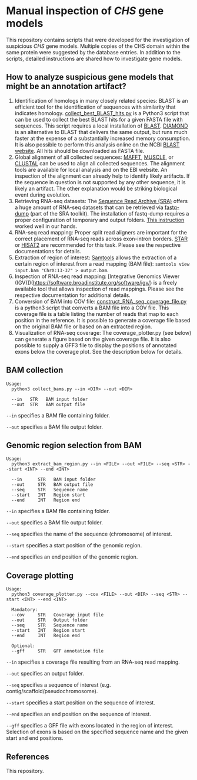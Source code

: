 # Manual inspection of _CHS_ gene models

This repository contains scripts that were developed for the investigation of suspicious _CHS_ gene models. Multiple copies of the CHS domain within the same protein were suggested by the database entries. In addition to the scripts, detailed instructions are shared how to investigate gene models.


## How to analyze suspicious gene models that might be an annotation artifact?

1) Identification of homologs in many closely related species: BLAST is an efficient tool for the identification of sequences with similarity that indicates homology. [collect_best_BLAST_hits.py](https://github.com/bpucker/ApiaceaeFNS1) is a Python3 script that can be used to collect the best BLAST hits for a given FASTA file with sequences. This script requires a local installation of [BLAST](https://blast.ncbi.nlm.nih.gov/Blast.cgi?CMD=Web&PAGE_TYPE=BlastDocs&DOC_TYPE=Download). [DIAMOND](https://github.com/bbuchfink/diamond) is an alternative to BLAST that delivers the same output, but runs much faster at the expense of a substantially increased memory consumption. It is also possible to perform this analysis online on the NCBI [BLAST website](https://blast.ncbi.nlm.nih.gov/Blast.cgi). All hits should be downloaded as FASTA file.
2) Global alignment of all collected sequences: [MAFFT](https://mafft.cbrc.jp/alignment/software/), [MUSCLE](https://www.drive5.com/muscle/), or [CLUSTAL](http://www.clustal.org/clustal2/) can be used to align all collected sequences. The alignment tools are available for local analysis and on the EBI website. An inspection of the alignment can already help to identify likely artifacts. If the sequence in question is not supported by any other sequence, it is likely an artifact. The other explanation would be striking biological event during evolution.
3) Retrieving RNA-seq datasets: The [Sequence Read Archive (SRA)](https://www.ncbi.nlm.nih.gov/sra) offers a huge amount of RNA-seq datasets that can be retrieved via [fastq-dump](https://github.com/ncbi/sra-tools) (part of the SRA toolkit). The installation of fastq-dump requires a proper configuration of temporary and output folders. [This instruction](https://akiomiyao.github.io/ped/sratoolkit/index.html) worked well in our hands.
4) RNA-seq read mapping: Proper split read aligners are important for the correct placement of RNA-seq reads across exon-intron borders. [STAR](https://github.com/alexdobin/STAR) or [HISAT2](http://daehwankimlab.github.io/hisat2/) are recommended for this task. Please see the respective documentations for details.
5) Extraction of region of interest: [Samtools](http://www.htslib.org/) allows the extraction of a certain region of interest from a read mapping (BAM file): ``` samtools view input.bam "ChrX:13-37" > output.bam ```.
6) Inspection of RNA-seq read mapping: [Integrative Genomics Viewer (IGV)])(https://software.broadinstitute.org/software/igv/) is a freely available tool that allows inspection of read mappings. Please see the respective documentation for additional details.
7) Conversion of BAM into COV file: [construct_RNA_seq_coverage_file.py](https://github.com/bpucker/ncss2018/blob/master/construct_RNA_seq_coverage_file.py) is a python3 script that converts a BAM file into a COV file. This coverage file is a table listing the number of reads that map to each position in the reference. It is possible to generate a coverage file based on the original BAM file or based on an extracted region.
8) Visualization of RNA-seq coverage: The coverage_plotter.py (see below) can generate a figure based on the given coverage file. It is also possible to supply a GFF3 file to display the positions of annotated exons below the coverage plot. See the description below for details.




## BAM collection

```
Usage:
  python3 collect_bams.py --in <DIR> --out <DIR>
  
  --in   STR   BAM input folder
  --out  STR   BAM output file
```

`--in` specifies a BAM file containing folder.

`--out` specifies a BAM file output folder.


## Genomic region selection from BAM

```
Usage:
  python3 extract_bam_region.py --in <FILE> --out <FILE> --seq <STR> --start <INT> --end <INT>
  
  --in      STR   BAM input folder
  --out     STR   BAM output file
  --seq     STR   Sequence name
  --start   INT   Region start
  --end     INT   Region end
```

`--in` specifies a BAM file containing folder.

`--out` specifies a BAM file output folder.

`--seq` specifies the name of the sequence (chromosome) of interest.

`--start` specifies a start position of the genomic region.

`--end` specifies an end position of the genomic region.


## Coverage plotting
```
Usage:
  python3 coverage_plotter.py --cov <FILE> --out <DIR> --seq <STR> --start <INT> --end <INT>
  
  Mandatory:
  --cov     STR   Coverage input file
  --out     STR   Output folder
  --seq     STR   Sequence name
  --start   INT   Region start
  --end     INT   Region end
  
  Optional:
  --gff     STR   GFF annotation file
```

`--in` specifies a coverage file resulting from an RNA-seq read mapping.

`--out` specifies an output folder.

`--seq` specifies a sequence of interest (e.g. contig/scaffold/pseudochromosome).

`--start` specifies a start position on the sequence of interest.

`--end` specifies an end position on the sequence of interest.

`--gff` specifies a GFF file with exons located in the region of interest. Selection of exons is based on the specified sequence name and the given start and end positions.





## References

This repository.


